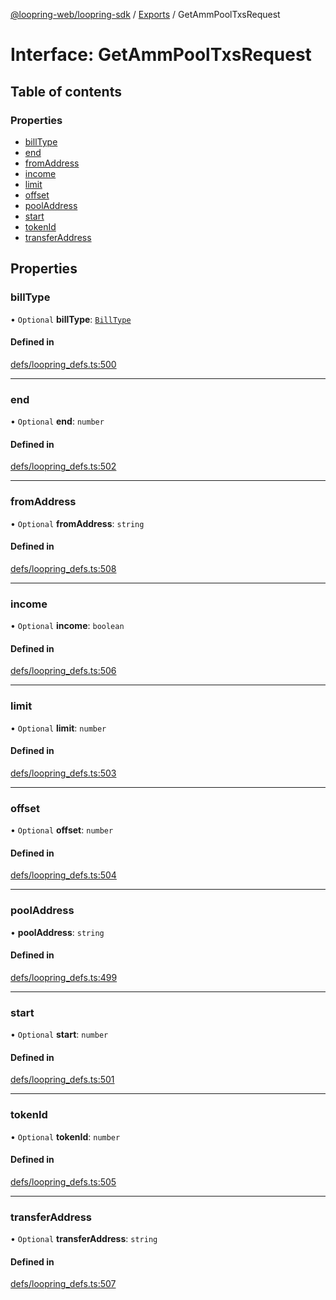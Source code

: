[@loopring-web/loopring-sdk](../README.md) / [Exports](../modules.md) / GetAmmPoolTxsRequest

# Interface: GetAmmPoolTxsRequest

## Table of contents

### Properties

- [billType](GetAmmPoolTxsRequest.md#billtype)
- [end](GetAmmPoolTxsRequest.md#end)
- [fromAddress](GetAmmPoolTxsRequest.md#fromaddress)
- [income](GetAmmPoolTxsRequest.md#income)
- [limit](GetAmmPoolTxsRequest.md#limit)
- [offset](GetAmmPoolTxsRequest.md#offset)
- [poolAddress](GetAmmPoolTxsRequest.md#pooladdress)
- [start](GetAmmPoolTxsRequest.md#start)
- [tokenId](GetAmmPoolTxsRequest.md#tokenid)
- [transferAddress](GetAmmPoolTxsRequest.md#transferaddress)

## Properties

### billType

• `Optional` **billType**: [`BillType`](../enums/BillType.md)

#### Defined in

[defs/loopring_defs.ts:500](https://github.com/Loopring/loopring_sdk/blob/a4b843d/src/defs/loopring_defs.ts#L500)

___

### end

• `Optional` **end**: `number`

#### Defined in

[defs/loopring_defs.ts:502](https://github.com/Loopring/loopring_sdk/blob/a4b843d/src/defs/loopring_defs.ts#L502)

___

### fromAddress

• `Optional` **fromAddress**: `string`

#### Defined in

[defs/loopring_defs.ts:508](https://github.com/Loopring/loopring_sdk/blob/a4b843d/src/defs/loopring_defs.ts#L508)

___

### income

• `Optional` **income**: `boolean`

#### Defined in

[defs/loopring_defs.ts:506](https://github.com/Loopring/loopring_sdk/blob/a4b843d/src/defs/loopring_defs.ts#L506)

___

### limit

• `Optional` **limit**: `number`

#### Defined in

[defs/loopring_defs.ts:503](https://github.com/Loopring/loopring_sdk/blob/a4b843d/src/defs/loopring_defs.ts#L503)

___

### offset

• `Optional` **offset**: `number`

#### Defined in

[defs/loopring_defs.ts:504](https://github.com/Loopring/loopring_sdk/blob/a4b843d/src/defs/loopring_defs.ts#L504)

___

### poolAddress

• **poolAddress**: `string`

#### Defined in

[defs/loopring_defs.ts:499](https://github.com/Loopring/loopring_sdk/blob/a4b843d/src/defs/loopring_defs.ts#L499)

___

### start

• `Optional` **start**: `number`

#### Defined in

[defs/loopring_defs.ts:501](https://github.com/Loopring/loopring_sdk/blob/a4b843d/src/defs/loopring_defs.ts#L501)

___

### tokenId

• `Optional` **tokenId**: `number`

#### Defined in

[defs/loopring_defs.ts:505](https://github.com/Loopring/loopring_sdk/blob/a4b843d/src/defs/loopring_defs.ts#L505)

___

### transferAddress

• `Optional` **transferAddress**: `string`

#### Defined in

[defs/loopring_defs.ts:507](https://github.com/Loopring/loopring_sdk/blob/a4b843d/src/defs/loopring_defs.ts#L507)
